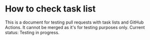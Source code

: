 # How to check task list

This is a document for testing pull requests with task lists and GitHub Actions.
It cannot be merged as it's for testing purposes only.
Current status: Testing in progress.

